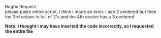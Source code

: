 <div class="tag-center">
    <span class="tag needs-fix">Bugfix Request</span>
</div>
please paste entire script, i think i made an error. i see 2 centered but then the 3rd octave is full of 2's and the 4th ocatve has a 3 centered

**Note: I thought I may have inserted the code incorrectly, so I requested the entire file**